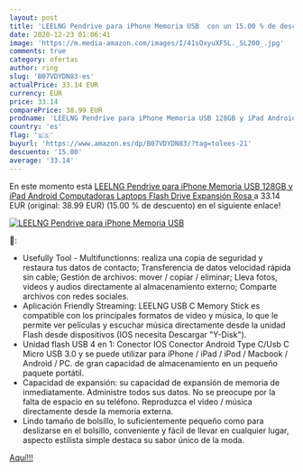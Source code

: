 ```yaml
---
layout: post
title: 'LEELNG Pendrive para iPhone Memoria USB  con un 15.00 % de descuento'
date: 2020-12-23 01:06:41
image: 'https://m.media-amazon.com/images/I/41sOxyuXF5L._SL200_.jpg'
comments: true
category: ofertas
author: ring
slug: 'B07VDYDN83-es'
actualPrice: 33.14 EUR
currency: EUR
price: 33.14
comparePrice: 38.99 EUR
prodname: 'LEELNG Pendrive para iPhone Memoria USB 128GB y iPad Android Computadoras Laptops Flash Drive Expansión  Rosa '
country: 'es'
flag: '🇪🇸'
buyurl: 'https://www.amazon.es/dp/B07VDYDN83/?tag=tolees-21'
descuento: '15.00'
average: '33.14'
---
```


En este momento está [LEELNG Pendrive para iPhone Memoria USB 128GB y iPad Android Computadoras Laptops Flash Drive Expansión  Rosa ](https://www.amazon.es/dp/B07VDYDN83/?tag=tolees-21) a 33.14 EUR (original: 38.99 EUR) (15.00 %  de descuento) en el siguiente enlace!

[![LEELNG Pendrive para iPhone Memoria USB ](https://m.media-amazon.com/images/I/41sOxyuXF5L._SL200_.jpg)](https://www.amazon.es/dp/B07VDYDN83/?tag=tolees-21)

🔎:

- Usefully Tool - Multifunctionns: realiza una copia de seguridad y restaura tus datos de contacto; Transferencia de datos velocidad rápida sin cable; Gestión de archivos: mover / copiar / eliminar; Lleva fotos, videos y audios directamente al almacenamiento externo; Comparte archivos con redes sociales.
- Aplicación Friendly Streaming: LEELNG USB C Memory Stick es compatible con los principales formatos de video y música, lo que le permite ver películas y escuchar música directamente desde la unidad Flash desde dispositivos (IOS necesita Descargar "Y-Disk").
- Unidad flash USB 4 en 1: Conector IOS Conector Android Type C/Usb C Micro USB 3.0 y se puede utilizar para iPhone / iPad / iPod / Macbook / Android / PC. de gran capacidad de almacenamiento en un pequeño paquete portátil.
- Capacidad de expansión: su capacidad de expansión de memoria de inmediatamente. Administre todos sus datos. No se preocupe por la falta de espacio en su teléfono. Reproduzca el video / música directamente desde la memoria externa.
- Lindo tamaño de bolsillo, lo suficientemente pequeño como para deslizarse en el bolsillo, conveniente y fácil de llevar en cualquier lugar, aspecto estilista simple destaca su sabor único de la moda.

[Aquí!!!](https://www.amazon.es/dp/B07VDYDN83/?tag=tolees-21)
